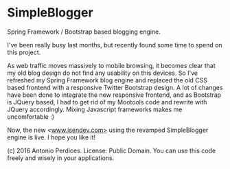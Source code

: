 # SimpleBlogger
Spring Framework / Bootstrap based blogging engine.

I've been really busy last months, but recently found some time to spend on this project.

As web traffic moves massively to mobile browsing, it becomes clear that my old blog design do not find any usability on this devices. So I've refreshed my Spring Framework blog engine and replaced the old CSS based frontend with a responsive Twitter Bootstrap design. A lot of changes have been done to integrate the new responsive frontend, and as Bootstrap is JQuery based, I had to get rid of my Mootools code and rewrite with JQuery accordingly. Mixing Javascript frameworks makes me uncomfortable :)

Now, the new <www.isendev.com> using the revamped SimpleBlogger engine is live. I hope you like it!

(c) 2016 Antonio Perdices.
License: Public Domain.
You can use this code freely and wisely in your applications.
